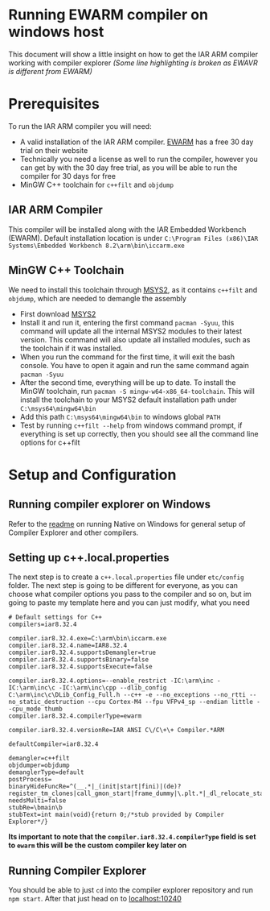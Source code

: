 # Running EWARM compiler on windows host
This document will show a little insight on how to get the IAR ARM compiler working with compiler explorer *(Some line highlighting is broken as EWAVR is different from EWARM)*

# Prerequisites
To run the IAR ARM compiler you will need:

- A valid installation of the IAR ARM compiler. [EWARM](https://www.iar.com/iar-embedded-workbench/#!?architecture=Arm) has a free 30 day trial on their website
- Technically you need a license as well to run the compiler, however you can get by with the 30 day free trial, as you will be able to run the compiler for 30 days for free
- MinGW C++ toolchain for `c++filt` and `objdump`

## IAR ARM Compiler
This compiler will be installed along with the IAR Embedded Workbench (EWARM). Default installation location is under `C:\Program Files (x86)\IAR Systems\Embedded Workbench 8.2\arm\bin\iccarm.exe`

## MinGW C++ Toolchain
We need to install this toolchain through [MSYS2](https://www.msys2.org/), as it contains `c++filt` and `objdump`, which are needed to demangle the assembly

- First download [MSYS2](https://www.msys2.org/)
- Install it and run it, entering the first command `pacman -Syuu`, this command will update all the internal MSYS2 modules to their latest version. This command will also update all installed modules, such as the toolchain if it was installed.
- When you run the command for the first time, it will exit the bash console. You have to open it again and run the same command again `pacman -Syuu`
- After the second time, everything will be up to date. To install the MinGW toolchain, run `pacman -S mingw-w64-x86_64-toolchain`. This will install the toolchain to your MSYS2 default installation path under `C:\msys64\mingw64\bin`
- Add this path `C:\msys64\mingw64\bin` to windows global `PATH` 
- Test by running `c++filt --help` from windows command prompt, if everything is set up correctly, then you should see all the command line options for c++filt

# Setup and Configuration
## Running compiler explorer on Windows
Refer to the [readme](https://github.com/compiler-explorer/compiler-explorer/blob/main/docs/WindowsNative.md) on running Native on Windows for general setup of Compiler Explorer and other compilers.

## Setting up c++.local.properties
The next step is to create a `c++.local.properties` file under `etc/config` folder. The next step is going to be different for everyone, as you can choose what compiler options you pass to the compiler and so on, but im going to paste my template here and you can just modify, what you need

```
# Default settings for C++
compilers=iar8.32.4

compiler.iar8.32.4.exe=C:\arm\bin\iccarm.exe
compiler.iar8.32.4.name=IAR8.32.4
compiler.iar8.32.4.supportsDemangler=true
compiler.iar8.32.4.supportsBinary=false
compiler.iar8.32.4.supportsExecute=false

compiler.iar8.32.4.options=--enable_restrict -IC:\arm\inc -IC:\arm\inc\c -IC:\arm\inc\cpp --dlib_config C:\arm\inc\c\DLib_Config_Full.h --c++ -e --no_exceptions --no_rtti --no_static_destruction --cpu Cortex-M4 --fpu VFPv4_sp --endian little --cpu_mode thumb
compiler.iar8.32.4.compilerType=ewarm

compiler.iar8.32.4.versionRe=IAR ANSI C\/C\+\+ Compiler.*ARM

defaultCompiler=iar8.32.4

demangler=c++filt
objdumper=objdump
demanglerType=default
postProcess=
binaryHideFuncRe=^(__.*|_(init|start|fini)|(de)?register_tm_clones|call_gmon_start|frame_dummy|\.plt.*|_dl_relocate_static_pie)$
needsMulti=false
stubRe=\bmain\b
stubText=int main(void){return 0;/*stub provided by Compiler Explorer*/}
```
**Its important to note that the `compiler.iar8.32.4.compilerType` field is set to `ewarm` this will be the custom compiler key later on**

## Running Compiler Explorer

You should be able to just `cd` into the compiler explorer repository and run `npm start`. After that just head on to [localhost:10240](http://localhost:10240)